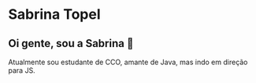 # Sabrina Topel

## Oi gente, sou a Sabrina 👋

Atualmente sou estudante de CCO, amante de Java, mas indo em direção para JS.
